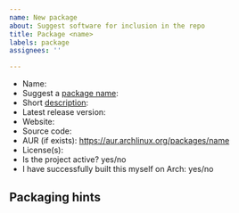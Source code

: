 ```yaml
---
name: New package
about: Suggest software for inclusion in the repo
title: Package <name>
labels: package
assignees: ''

---
```


<!--
Please fill out all the fields below if possible!
Make sure the software
1. does not already exist in the official Arch Linux repos: https://archlinux.org/packages/
2. does not already exist in this repo: https://arch.osamc.de/#packages
3. is released under a free software license
4. has released a stable version (otherwise ask the developer to tag a release!)
5. (if possible) can be successfully built on a x86_64/amd64 machine
-->

- Name:
- Suggest a [package name](https://wiki.archlinux.org/title/PKGBUILD#pkgname):
- Short [description](https://wiki.archlinux.org/title/PKGBUILD#pkgdesc):
- Latest release version:
- Website:
- Source code:
- AUR (if exists): https://aur.archlinux.org/packages/name
- License(s):
- Is the project active? yes/no
- I have successfully built this myself on Arch: yes/no

## Packaging hints
<!-- if possible, list any tools and extra steps that are required to compile the software -->
